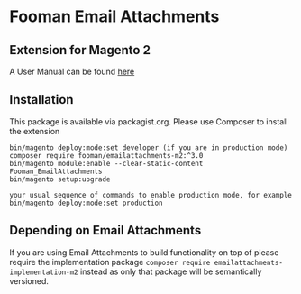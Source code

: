 # Fooman Email Attachments 
## Extension for Magento 2

A User Manual can be found [here](https://magento2-support.fooman.co.nz/collection/1001-email-attachments-magento-2)

## Installation

This package is available via packagist.org. Please use Composer to install the extension

```
bin/magento deploy:mode:set developer (if you are in production mode)
composer require fooman/emailattachments-m2:^3.0
bin/magento module:enable --clear-static-content Fooman_EmailAttachments
bin/magento setup:upgrade

your usual sequence of commands to enable production mode, for example
bin/magento deploy:mode:set production
```

## Depending on Email Attachments 
If you are using Email Attachments to build functionality on top of please require the implementation package
`composer require emailattachments-implementation-m2` instead as only that package will be semantically versioned.
